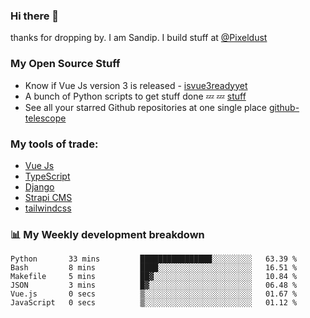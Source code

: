 ### Hi there 👋

thanks for dropping by.
I am Sandip. I build stuff at [@Pixeldust](github.com/pixeldust-in/)

###  **My Open Source Stuff**

 - Know if Vue Js version 3 is released -  [isvue3readyyet](https://github.com/sandiprb/isvue3readyyet)
 - A bunch of Python scripts to get stuff done 💤 💤 [stuff](https://github.com/sandiprb/stuff)
 - See all your starred Github repositories at one single place [github-telescope](https://github.com/sandiprb/github-telescope)



###  **My tools of trade:**
 - [Vue Js](https://github.com/vuejs/vue/)
 - [TypeScript](https://github.com/microsoft/TypeScript)
 - [Django](github.com/django/django)
 - [Strapi CMS](github.com/strapi/strapi)
 - [tailwindcss](https://github.com/tailwindlabs/tailwindcss)


###  📊 **My Weekly development breakdown**
<!--START_SECTION:waka-->

```text
Python       33 mins         ████████████████░░░░░░░░░   63.39 %
Bash         8 mins          ████░░░░░░░░░░░░░░░░░░░░░   16.51 %
Makefile     5 mins          ██▓░░░░░░░░░░░░░░░░░░░░░░   10.84 %
JSON         3 mins          █▓░░░░░░░░░░░░░░░░░░░░░░░   06.48 %
Vue.js       0 secs          ▒░░░░░░░░░░░░░░░░░░░░░░░░   01.67 %
JavaScript   0 secs          ▒░░░░░░░░░░░░░░░░░░░░░░░░   01.12 %
```

<!--END_SECTION:waka-->
